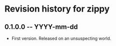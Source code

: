 # Revision history for zippy

## 0.1.0.0  -- YYYY-mm-dd

* First version. Released on an unsuspecting world.
